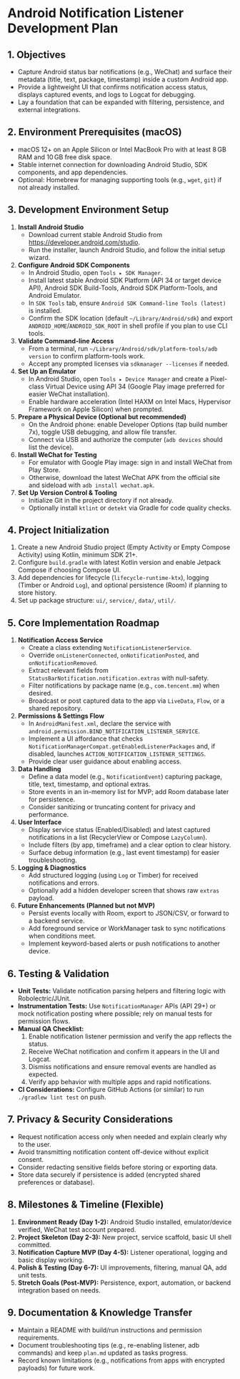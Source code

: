 # Android Notification Listener Development Plan

## 1. Objectives
- Capture Android status bar notifications (e.g., WeChat) and surface their metadata (title, text, package, timestamp) inside a custom Android app.
- Provide a lightweight UI that confirms notification access status, displays captured events, and logs to Logcat for debugging.
- Lay a foundation that can be expanded with filtering, persistence, and external integrations.

## 2. Environment Prerequisites (macOS)
- macOS 12+ on an Apple Silicon or Intel MacBook Pro with at least 8 GB RAM and 10 GB free disk space.
- Stable internet connection for downloading Android Studio, SDK components, and app dependencies.
- Optional: Homebrew for managing supporting tools (e.g., `wget`, `git`) if not already installed.

## 3. Development Environment Setup
1. **Install Android Studio**
   - Download current stable Android Studio from <https://developer.android.com/studio>.
   - Run the installer, launch Android Studio, and follow the initial setup wizard.
2. **Configure Android SDK Components**
   - In Android Studio, open `Tools ▸ SDK Manager`.
   - Install latest stable Android SDK Platform (API 34 or target device API), Android SDK Build-Tools, Android SDK Platform-Tools, and Android Emulator.
   - In `SDK Tools` tab, ensure `Android SDK Command-line Tools (latest)` is installed.
   - Confirm the SDK location (default `~/Library/Android/sdk`) and export `ANDROID_HOME`/`ANDROID_SDK_ROOT` in shell profile if you plan to use CLI tools.
3. **Validate Command-line Access**
   - From a terminal, run `~/Library/Android/sdk/platform-tools/adb version` to confirm platform-tools work.
   - Accept any prompted licenses via `sdkmanager --licenses` if needed.
4. **Set Up an Emulator**
   - In Android Studio, open `Tools ▸ Device Manager` and create a Pixel-class Virtual Device using API 34 (Google Play image preferred for easier WeChat installation).
   - Enable hardware acceleration (Intel HAXM on Intel Macs, Hypervisor Framework on Apple Silicon) when prompted.
5. **Prepare a Physical Device (Optional but recommended)**
   - On the Android phone: enable Developer Options (tap build number 7x), toggle USB debugging, and allow file transfer.
   - Connect via USB and authorize the computer (`adb devices` should list the device).
6. **Install WeChat for Testing**
   - For emulator with Google Play image: sign in and install WeChat from Play Store.
   - Otherwise, download the latest WeChat APK from the official site and sideload with `adb install wechat.apk`.
7. **Set Up Version Control & Tooling**
   - Initialize Git in the project directory if not already.
   - Optionally install `ktlint` or `detekt` via Gradle for code quality checks.

## 4. Project Initialization
1. Create a new Android Studio project (Empty Activity or Empty Compose Activity) using Kotlin, minimum SDK 21+.
2. Configure `build.gradle` with latest Kotlin version and enable Jetpack Compose if choosing Compose UI.
3. Add dependencies for lifecycle (`lifecycle-runtime-ktx`), logging (Timber or Android `Log`), and optional persistence (Room) if planning to store history.
4. Set up package structure: `ui/`, `service/`, `data/`, `util/`.

## 5. Core Implementation Roadmap
1. **Notification Access Service**
   - Create a class extending `NotificationListenerService`.
   - Override `onListenerConnected`, `onNotificationPosted`, and `onNotificationRemoved`.
   - Extract relevant fields from `StatusBarNotification.notification.extras` with null-safety.
   - Filter notifications by package name (e.g., `com.tencent.mm`) when desired.
   - Broadcast or post captured data to the app via `LiveData`, `Flow`, or a shared repository.
2. **Permissions & Settings Flow**
   - In `AndroidManifest.xml`, declare the service with `android.permission.BIND_NOTIFICATION_LISTENER_SERVICE`.
   - Implement a UI affordance that checks `NotificationManagerCompat.getEnabledListenerPackages` and, if disabled, launches `ACTION_NOTIFICATION_LISTENER_SETTINGS`.
   - Provide clear user guidance about enabling access.
3. **Data Handling**
   - Define a data model (e.g., `NotificationEvent`) capturing package, title, text, timestamp, and optional extras.
   - Store events in an in-memory list for MVP; add Room database later for persistence.
   - Consider sanitizing or truncating content for privacy and performance.
4. **User Interface**
   - Display service status (Enabled/Disabled) and latest captured notifications in a list (RecyclerView or Compose `LazyColumn`).
   - Include filters (by app, timeframe) and a clear option to clear history.
   - Surface debug information (e.g., last event timestamp) for easier troubleshooting.
5. **Logging & Diagnostics**
   - Add structured logging (using `Log` or Timber) for received notifications and errors.
   - Optionally add a hidden developer screen that shows raw `extras` payload.
6. **Future Enhancements (Planned but not MVP)**
   - Persist events locally with Room, export to JSON/CSV, or forward to a backend service.
   - Add foreground service or WorkManager task to sync notifications when conditions meet.
   - Implement keyword-based alerts or push notifications to another device.

## 6. Testing & Validation
- **Unit Tests:** Validate notification parsing helpers and filtering logic with Robolectric/JUnit.
- **Instrumentation Tests:** Use `NotificationManager` APIs (API 29+) or mock notification posting where possible; rely on manual tests for permission flows.
- **Manual QA Checklist:**
  1. Enable notification listener permission and verify the app reflects the status.
  2. Receive WeChat notification and confirm it appears in the UI and Logcat.
  3. Dismiss notifications and ensure removal events are handled as expected.
  4. Verify app behavior with multiple apps and rapid notifications.
- **CI Considerations:** Configure GitHub Actions (or similar) to run `./gradlew lint test` on push.

## 7. Privacy & Security Considerations
- Request notification access only when needed and explain clearly why to the user.
- Avoid transmitting notification content off-device without explicit consent.
- Consider redacting sensitive fields before storing or exporting data.
- Store data securely if persistence is added (encrypted shared preferences or database).

## 8. Milestones & Timeline (Flexible)
1. **Environment Ready (Day 1-2):** Android Studio installed, emulator/device verified, WeChat test account prepared.
2. **Project Skeleton (Day 2-3):** New project, service scaffold, basic UI shell committed.
3. **Notification Capture MVP (Day 4-5):** Listener operational, logging and basic display working.
4. **Polish & Testing (Day 6-7):** UI improvements, filtering, manual QA, add unit tests.
5. **Stretch Goals (Post-MVP):** Persistence, export, automation, or backend integration based on needs.

## 9. Documentation & Knowledge Transfer
- Maintain a README with build/run instructions and permission requirements.
- Document troubleshooting tips (e.g., re-enabling listener, adb commands) and keep `plan.md` updated as tasks progress.
- Record known limitations (e.g., notifications from apps with encrypted payloads) for future work.
